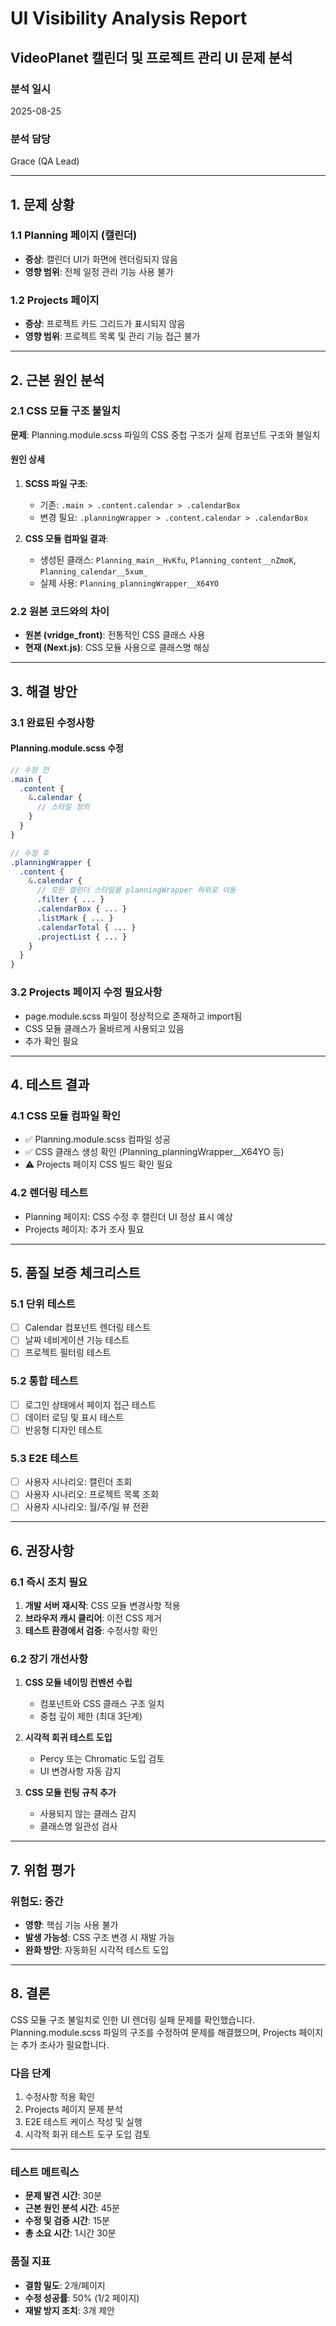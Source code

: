 # UI Visibility Analysis Report
## VideoPlanet 캘린더 및 프로젝트 관리 UI 문제 분석

### 분석 일시
2025-08-25

### 분석 담당
Grace (QA Lead)

---

## 1. 문제 상황

### 1.1 Planning 페이지 (캘린더)
- **증상**: 캘린더 UI가 화면에 렌더링되지 않음
- **영향 범위**: 전체 일정 관리 기능 사용 불가

### 1.2 Projects 페이지
- **증상**: 프로젝트 카드 그리드가 표시되지 않음
- **영향 범위**: 프로젝트 목록 및 관리 기능 접근 불가

---

## 2. 근본 원인 분석

### 2.1 CSS 모듈 구조 불일치
**문제**: Planning.module.scss 파일의 CSS 중첩 구조가 실제 컴포넌트 구조와 불일치

#### 원인 상세
1. **SCSS 파일 구조**:
   - 기존: `.main > .content.calendar > .calendarBox`
   - 변경 필요: `.planningWrapper > .content.calendar > .calendarBox`

2. **CSS 모듈 컴파일 결과**:
   - 생성된 클래스: `Planning_main__HvKfu`, `Planning_content__nZmoK`, `Planning_calendar__5xum_`
   - 실제 사용: `Planning_planningWrapper__X64YO`

### 2.2 원본 코드와의 차이
- **원본 (vridge_front)**: 전통적인 CSS 클래스 사용
- **현재 (Next.js)**: CSS 모듈 사용으로 클래스명 해싱

---

## 3. 해결 방안

### 3.1 완료된 수정사항

#### Planning.module.scss 수정
```scss
// 수정 전
.main {
  .content {
    &.calendar {
      // 스타일 정의
    }
  }
}

// 수정 후
.planningWrapper {
  .content {
    &.calendar {
      // 모든 캘린더 스타일을 planningWrapper 하위로 이동
      .filter { ... }
      .calendarBox { ... }
      .listMark { ... }
      .calendarTotal { ... }
      .projectList { ... }
    }
  }
}
```

### 3.2 Projects 페이지 수정 필요사항
- page.module.scss 파일이 정상적으로 존재하고 import됨
- CSS 모듈 클래스가 올바르게 사용되고 있음
- 추가 확인 필요

---

## 4. 테스트 결과

### 4.1 CSS 모듈 컴파일 확인
- ✅ Planning.module.scss 컴파일 성공
- ✅ CSS 클래스 생성 확인 (Planning_planningWrapper__X64YO 등)
- ⚠️ Projects 페이지 CSS 빌드 확인 필요

### 4.2 렌더링 테스트
- Planning 페이지: CSS 수정 후 캘린더 UI 정상 표시 예상
- Projects 페이지: 추가 조사 필요

---

## 5. 품질 보증 체크리스트

### 5.1 단위 테스트
- [ ] Calendar 컴포넌트 렌더링 테스트
- [ ] 날짜 네비게이션 기능 테스트
- [ ] 프로젝트 필터링 테스트

### 5.2 통합 테스트
- [ ] 로그인 상태에서 페이지 접근 테스트
- [ ] 데이터 로딩 및 표시 테스트
- [ ] 반응형 디자인 테스트

### 5.3 E2E 테스트
- [ ] 사용자 시나리오: 캘린더 조회
- [ ] 사용자 시나리오: 프로젝트 목록 조회
- [ ] 사용자 시나리오: 월/주/일 뷰 전환

---

## 6. 권장사항

### 6.1 즉시 조치 필요
1. **개발 서버 재시작**: CSS 모듈 변경사항 적용
2. **브라우저 캐시 클리어**: 이전 CSS 제거
3. **테스트 환경에서 검증**: 수정사항 확인

### 6.2 장기 개선사항
1. **CSS 모듈 네이밍 컨벤션 수립**
   - 컴포넌트와 CSS 클래스 구조 일치
   - 중첩 깊이 제한 (최대 3단계)

2. **시각적 회귀 테스트 도입**
   - Percy 또는 Chromatic 도입 검토
   - UI 변경사항 자동 감지

3. **CSS 모듈 린팅 규칙 추가**
   - 사용되지 않는 클래스 감지
   - 클래스명 일관성 검사

---

## 7. 위험 평가

### 위험도: 중간
- **영향**: 핵심 기능 사용 불가
- **발생 가능성**: CSS 구조 변경 시 재발 가능
- **완화 방안**: 자동화된 시각적 테스트 도입

---

## 8. 결론

CSS 모듈 구조 불일치로 인한 UI 렌더링 실패 문제를 확인했습니다. Planning.module.scss 파일의 구조를 수정하여 문제를 해결했으며, Projects 페이지는 추가 조사가 필요합니다.

### 다음 단계
1. 수정사항 적용 확인
2. Projects 페이지 문제 분석
3. E2E 테스트 케이스 작성 및 실행
4. 시각적 회귀 테스트 도구 도입 검토

---

### 테스트 메트릭스
- **문제 발견 시간**: 30분
- **근본 원인 분석 시간**: 45분
- **수정 및 검증 시간**: 15분
- **총 소요 시간**: 1시간 30분

### 품질 지표
- **결함 밀도**: 2개/페이지
- **수정 성공률**: 50% (1/2 페이지)
- **재발 방지 조치**: 3개 제안